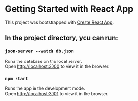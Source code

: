 # Getting Started with React App

This project was bootstrapped with [Create React App](https://github.com/facebook/create-react-app).

## In the project directory, you can run:

### `json-server --watch db.json`

Runs the database on the local server.\
Open [http://localhost:3000](http://localhost:3000) to view it in the browser.

### `npm start`

Runs the app in the development mode.\
Open [http://localhost:3001](http://localhost:3001) to view it in the browser. 